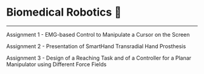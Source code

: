 # Biomedical Robotics 🦾
-----------------
Assignment 1 - EMG-based Control to Manipulate a Cursor on the Screen

Assignment 2 - Presentation of SmartHand Transradial Hand Prosthesis

Assignment 3 - Design of a Reaching Task and of a Controller for a Planar Manipulator using Different Force Fields
